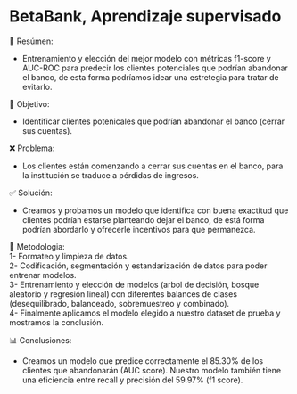 # BetaBank, Aprendizaje supervisado

📖 Resúmen:  
  - Entrenamiento y elección del mejor modelo con métricas f1-score y AUC-ROC para predecir los clientes potenciales que podrían abandonar el banco, de esta forma podríamos idear una estretegia para tratar de evitarlo.



🎯 Objetivo:  
- Identificar clientes potenicales que podrían abandonar el banco (cerrar sus cuentas).

❌ Problema:  
- Los clientes están comenzando a cerrar sus cuentas en el banco, para la institución se traduce a pérdidas de ingresos.

✅ Solución:  
- Creamos y probamos un modelo que identifica con buena exactitud que clientes podrían estarse planteando dejar el banco, de está forma podrían abordarlo y ofrecerle incentivos para que permanezca. 

🔢 Metodologia:  
  1- Formateo y limpieza de datos.  
  2- Codificación, segmentación y estandarización de datos para poder entrenar modelos.  
  3- Entrenamiento y elección de modelos (arbol de decisión, bosque aleatorio y regresión lineal) con diferentes balances de clases (desequilibrado, balanceado, sobremuestreo y combinado).  
  4- Finalmente aplicamos el modelo elegido a nuestro dataset de prueba y mostramos la conclusión.  

📊 Conclusiones:  
- Creamos un modelo que predice correctamente el 85.30% de los clientes que abandonarán (AUC score). Nuestro modelo también tiene una eficiencia entre recall y precisión del 59.97% (f1 score). 
  
